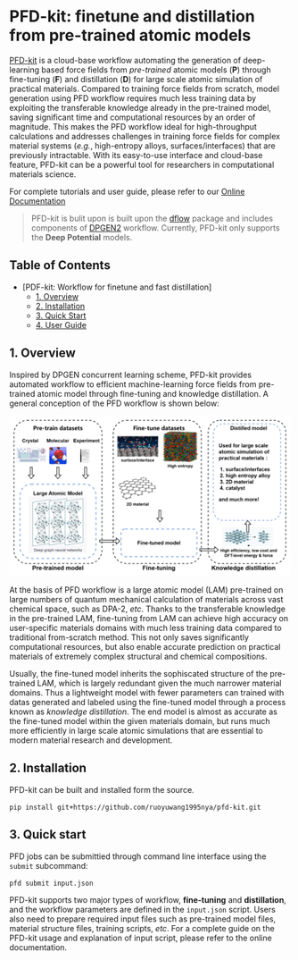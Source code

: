 # PFD-kit: finetune and distillation from pre-trained atomic models
[PFD-kit](https://github.com/ruoyuwang1995nya/dp-distill) is a cloud-base workflow automating the generation of deep-learning based force fields from *pre-trained* atomic models (**P**) through fine-tuning (**F**) and distillation (**D**) for large scale atomic simulation of practical materials. Compared to training force fields from scratch, model generation using PFD workflow requires much less training data by exploiting the transferable knowledge already in the pre-trained model, saving significant time and computational resources by an order of magnitude. This makes the PFD workflow ideal for high-throughput calculations and addresses challenges in training force fields for complex material systems (*e.g.*, high-entropy alloys, surfaces/interfaces) that are previously intractable. With its easy-to-use interface and cloud-base feature, PFD-kit can be a powerful tool for researchers in computational materials science. </div>

For complete tutorials and user guide, please refer to our [Online Documentation](https://ruoyuwang1995nya.github.io/pfd-kit/)

> PFD-kit is bulit upon is built upon the [dflow](https://github.com/dptech-corp/dflow.git) package and includes components of [DPGEN2](https://github.com/deepmodeling/dpgen2) workflow. Currently, PFD-kit only supports the **Deep Potential** models.

## Table of Contents
- [PDF-kit: Workflow for finetune and fast distillation]
  - [1. Overview](#1-overview)
  - [2. Installation](#2-installation)
  - [3. Quick Start](#3-quick-start)
  - [4. User Guide](#4-user-guide)

## 1. Overview
Inspired by DPGEN concurrent learning scheme, PFD-kit provides automated workflow to efficient machine-learning force fields from pre-trained atomic model through fine-tuning and knowledge distillation. A general conception of the PFD workflow is shown below:
<div style="text-align: center;">
    <img src="./docs/images/workflow_readme_2.png" alt="Fig1" style="zoom: 60%;">
</div>

At the basis of PFD workflow is a large atomic model (LAM) pre-trained on large numbers of quantum mechanical calculation of materials across vast chemical space, such as DPA-2, *etc*. Thanks to the transferable knowledge in the pre-trained LAM, fine-tuning from LAM can achieve high accuracy on user-specific materials domains with much less training data compared to traditional from-scratch method. This not only saves significantly computational resources, but also enable accurate prediction on practical materials of extremely complex structural and chemical compositions.  

Usually, the fine-tuned model inherits the sophiscated structure of the pre-trained LAM, which is largely redundant given the much narrower material domains. Thus a lightweight model with fewer parameters can trained with datas generated and labeled using the fine-tuned model through a process known as *knowledge distillation*. The end model is almost as accurate as the fine-tuned model within the given materials domain, but runs much more efficiently in large scale atomic simulations that are essential to modern material research and development.    

## 2. Installation
PFD-kit can be built and installed form the source.
```shell
pip install git+https://github.com/ruoyuwang1995nya/pfd-kit.git
```

## 3. Quick start
PFD jobs can be submittied through command line interface using the `submit` subcommand: 
```shell
pfd submit input.json
```
PFD-kit supports two major types of workflow, **fine-tuning** and **distillation**, and the workflow parameters are defined in the `input.json` script. Users also need to prepare required input files such as pre-trained model files, material structure files, training scripts, *etc*. For a complete guide on the PFD-kit usage and explanation of input script, please refer to the online documentation.  
